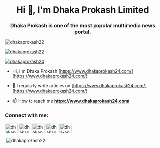 <h1 align="center">Hi 👋, I'm Dhaka Prokash Limited</h1>
<h3 align="center">Dhaka Prokash is one of the most popular multimedia news portal.</h3>

<p align="left"> <img src="https://komarev.com/ghpvc/?username=dhakaprokash22&label=Profile%20views&color=0e75b6&style=flat" alt="dhakaprokash22" /> </p>

<p align="left"> <a href="https://github.com/ryo-ma/github-profile-trophy"><img src="https://github-profile-trophy.vercel.app/?username=dhakaprokash22" alt="dhakaprokash22" /></a> </p>

<p align="left"> <a href="https://twitter.com/dhakaprokash24" target="blank"><img src="https://img.shields.io/twitter/follow/dhakaprokash24?logo=twitter&style=for-the-badge" alt="dhakaprokash24" /></a> </p>

- Hi, I'm Dhaka Prokash [https://www.dhakaprokash24.com/](https://www.dhakaprokash24.com/)

- 📝 I regularly write articles on [https://www.dhakaprokash24.com/](https://www.dhakaprokash24.com/)

- 📫 How to reach me **https://www.dhakaprokash24.com/**

<h3 align="left">Connect with me:</h3>
<p align="left">
<a href="https://dev.to/dhakaprokash24" target="blank"><img align="center" src="https://raw.githubusercontent.com/rahuldkjain/github-profile-readme-generator/master/src/images/icons/Social/devto.svg" alt="dhakaprokash24" height="30" width="40" /></a>
<a href="https://twitter.com/dhakaprokash24" target="blank"><img align="center" src="https://raw.githubusercontent.com/rahuldkjain/github-profile-readme-generator/master/src/images/icons/Social/twitter.svg" alt="dhakaprokash24" height="30" width="40" /></a>
<a href="https://fb.com/dhakaprokash24" target="blank"><img align="center" src="https://raw.githubusercontent.com/rahuldkjain/github-profile-readme-generator/master/src/images/icons/Social/facebook.svg" alt="dhakaprokash24" height="30" width="40" /></a>
<a href="https://instagram.com/dhakaprokash24" target="blank"><img align="center" src="https://raw.githubusercontent.com/rahuldkjain/github-profile-readme-generator/master/src/images/icons/Social/instagram.svg" alt="dhakaprokash24" height="30" width="40" /></a>
<a href="https://www.youtube.com/c/dhakaprokash" target="blank"><img align="center" src="https://raw.githubusercontent.com/rahuldkjain/github-profile-readme-generator/master/src/images/icons/Social/youtube.svg" alt="dhakaprokash" height="30" width="40" /></a>
</p>

<p>&nbsp;<img align="center" src="https://github-readme-stats.vercel.app/api?username=dhakaprokash22&show_icons=true&locale=en" alt="dhakaprokash22" /></p>



